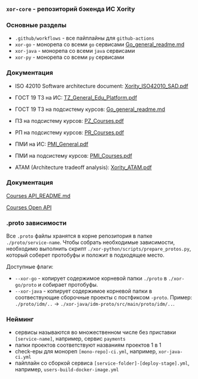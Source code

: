 ### `xor-core` - репозиторий бэкенда ИС Xority

### Основные разделы
  - `.github/workflows` - все пайплайны для `github-actions`
  - `xor-go` - монорепа со всеми `go` сервисами [Go_general_readme.md](xor-go/XOR_GO_README.md)
  - `xor-java` - монорепа со всеми `java` сервисами
  - `xor-py` - монорепа со всеми `py` сервисами

### Документация
- ISO 42010 Software architecture document: [Xority_ISO42010_SAD.pdf](docs/ISO/Xority_ISO42010_SAD.pdf)
- ГОСТ 19 ТЗ на ИС: [TZ_General_Edu_Platform.pdf](docs/GOST/TZ_General_Edu_Platform.pdf)
- ГОСТ 19 ТЗ на подсистему курсов: [Go_general_readme.md](docs/GOST/TZ_Courses_Edu_Platform.pdf)
- ПЗ на подсистему курсов: [PZ_Courses.pdf](docs/GOST/PZ_Courses_Edu_Platform.pdf)
- РП на подсистему курсов: [PR_Courses.pdf](docs/GOST/RP_Courses_Edu_Platform.pdf)
- ПМИ на ИС: [PMI_General.pdf](docs/GOST/PMI_General_Edu_Platform.pdf)
- ПМИ на подсистему курсов: [PMI_Courses.pdf](docs/GOST/PMI_Courses_Edu_Platform.pdf)

- ATAM (Architecture tradeoff analysis): [Xority_ATAM.pdf](docs/ISO/Xority_ATAM.pdf)

### Документация
[Courses API_README.md](xor-go/services/courses/docs/API_README.md)

[Courses Open API](/oapi/courses.yaml)

### .proto зависимости
Все `.proto` файлы хранятся в корне репозитория в папке `./proto/service-name`. Чтобы собрать необходимые
зависимости, необходимо выполнить скрипт `./xor-python/scripts/prepare_protos.py`, который соберет протобуфы
и положит в подходящее место.

Доступные флаги:
- `--xor-go` - копирует содержимое корневой папки `./proto` в `./xor-go/proto` и собирает протобуфы.
- `--xor-java` - копирует содержимое корневой папки в соотвествующие сборочные проекты с постфиксом `-proto`.
Пример: `./proto/idm/..` -> `./xor-java/idm-proto/src/main/proto/idm/..`.

### Нейминг
  - сервисы называются во множественном числе без приставки `[service-name]`, например, сервис `payments`
  - папки проектов соответствуют названиям проектов 1 в 1
  - check-еры для монореп `[mono-repo]-ci.yml`, например, `xor-java-ci.yml`
  - пайплайн со сборкой сервиса  `[service-folder]-[deploy-stage].yml`, например, `users-build-docker-image.yml`
